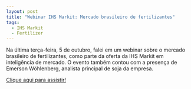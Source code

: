 ```yaml
---
layout: post
title: "Webinar IHS Markit: Mercado brasileiro de fertilizantes"
tags:
  - IHS Markit
  - Fertilizer
---
```


Na última terça-feira, 5 de outubro, falei em um webinar sobre o mercado brasileiro de fertilizantes, como parte da oferta da IHS Markit em inteligência de mercado. O evento também contou com a presença de Emerson Wöhlenberg, analista principal de soja da empresa.

[Clique aqui para assistir!](https://event.on24.com/wcc/r/3391116/36892FF9DF5960298ED784B33AE4505A)
